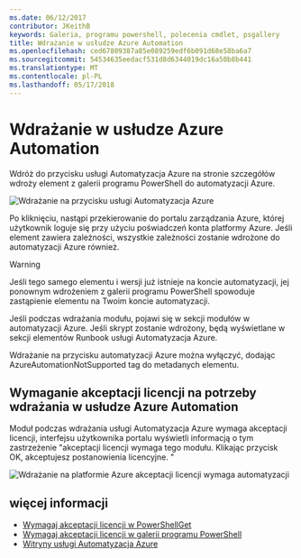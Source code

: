 ```yaml
---
ms.date: 06/12/2017
contributor: JKeithB
keywords: Galeria, programu powershell, polecenia cmdlet, psgallery
title: Wdrażanie w usłudze Azure Automation
ms.openlocfilehash: ced67809387a85e089259edf6b091d68e58ba6a7
ms.sourcegitcommit: 54534635eedacf531d8d6344019dc16a50b8b441
ms.translationtype: MT
ms.contentlocale: pl-PL
ms.lasthandoff: 05/17/2018
---
```

# <a name="deploy-to-azure-automation"></a>Wdrażanie w usłudze Azure Automation

Wdróż do przycisku usługi Automatyzacja Azure na stronie szczegółów wdroży element z galerii programu PowerShell do automatyzacji Azure.

![Wdrażanie na przycisku usługi Automatyzacja Azure](../../Images/DeployToAzureAutomationButton.png)

Po kliknięciu, nastąpi przekierowanie do portalu zarządzania Azure, której użytkownik loguje się przy użyciu poświadczeń konta platformy Azure.
Jeśli element zawiera zależności, wszystkie zależności zostanie wdrożone do automatyzacji Azure również.

> [!WARNING]
> Jeśli tego samego elementu i wersji już istnieje na koncie automatyzacji, jej ponownym wdrożeniem z galerii programu PowerShell spowoduje zastąpienie elementu na Twoim koncie automatyzacji.

Jeśli podczas wdrażania modułu, pojawi się w sekcji modułów w automatyzacji Azure.  Jeśli skrypt zostanie wdrożony, będą wyświetlane w sekcji elementów Runbook usługi Automatyzacja Azure.

Wdrażanie na przycisku automatyzacji Azure można wyłączyć, dodając AzureAutomationNotSupported tag do metadanych elementu.

## <a name="require-license-acceptance-on-deploy-to-azure-automation"></a>Wymaganie akceptacji licencji na potrzeby wdrażania w usłudze Azure Automation

Moduł podczas wdrażania usługi Automatyzacja Azure wymaga akceptacji licencji, interfejsu użytkownika portalu wyświetli informacją o tym zastrzeżenie "akceptacji licencji wymaga tego modułu. Klikając przycisk OK, akceptujesz postanowienia licencyjne. "

![Wdrażanie na platformie Azure akceptacji licencji wymaga automatyzacji](../../Images/DeployToAzureAutomationRequireLicenseAcceptanceDisclaimer.png)

## <a name="more-details"></a>więcej informacji

- [Wymagaj akceptacji licencji w PowerShellGet](../../concepts/module-license-acceptance.md)
- [Wymagaj akceptacji licencji w galerii programu PowerShell](items-that-require-license-acceptance.md)
- [Witryny usługi Automatyzacja Azure](http://azure.microsoft.com/services/automation/)

